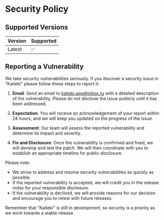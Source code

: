 # Security Policy

## Supported Versions

| Version | Supported          |
| ------- | ------------------ |
| Latest  | :white_check_mark: |

## Reporting a Vulnerability

We take security vulnerabilities seriously. If you discover a security issue in "Kaiteki" please follow these steps to report it:

1. **Email**: Send an email to [kaiteki.app@inbox.ru](mailto:kaiteki.app@inbox.ru) with a detailed description of the vulnerability. Please do not disclose the issue publicly until it has been addressed.

2. **Expectation**: You will receive an acknowledgement of your report within 24 hours, and we will keep you updated on the progress of the issue.

3. **Assessment**: Our team will assess the reported vulnerability and determine its impact and severity.

4. **Fix and Disclosure**: Once the vulnerability is confirmed and fixed, we will develop and test the patch. We will then coordinate with you to establish an appropriate timeline for public disclosure.

Please note:

- We strive to address and resolve security vulnerabilities as quickly as possible.
- If the reported vulnerability is accepted, we will credit you in the release notes for your responsible disclosure.
- If the vulnerability is declined, we will provide reasons for our decision and encourage you to retest with future releases.

Remember that "Kaiteki" is still in development, so security is a priority as we work towards a stable release.

